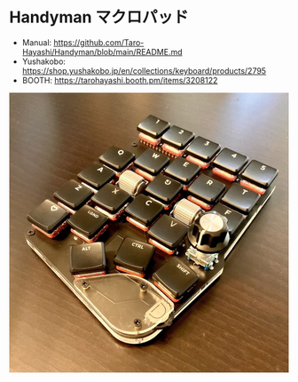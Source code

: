 
# Handyman マクロパッド
- Manual: https://github.com/Taro-Hayashi/Handyman/blob/main/README.md
- Yushakobo: https://shop.yushakobo.jp/en/collections/keyboard/products/2795
- BOOTH: https://tarohayashi.booth.pm/items/3208122
  
![](https://github.com/Taro-Hayashi/Handyman/blob/main/img/handyman.jpg?raw=true)  
